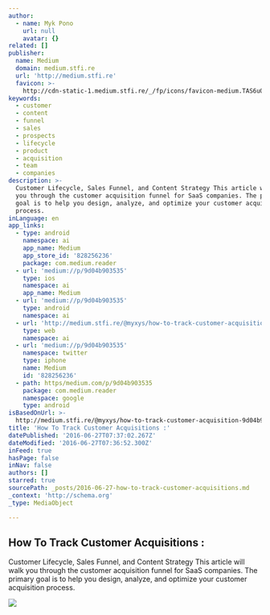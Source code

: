 ```yaml
---
author:
  - name: Myk Pono
    url: null
    avatar: {}
related: []
publisher:
  name: Medium
  domain: medium.stfi.re
  url: 'http://medium.stfi.re'
  favicon: >-
    http://cdn-static-1.medium.stfi.re/_/fp/icons/favicon-medium.TAS6uQ-Y7kcKgi0xjcYHXw.ico
keywords:
  - customer
  - content
  - funnel
  - sales
  - prospects
  - lifecycle
  - product
  - acquisition
  - team
  - companies
description: >-
  Customer Lifecycle, Sales Funnel, and Content Strategy This article will walk
  you through the customer acquisition funnel for SaaS companies. The primary
  goal is to help you design, analyze, and optimize your customer acquisition
  process.
inLanguage: en
app_links:
  - type: android
    namespace: ai
    app_name: Medium
    app_store_id: '828256236'
    package: com.medium.reader
  - url: 'medium://p/9d04b903535'
    type: ios
    namespace: ai
    app_name: Medium
  - url: 'medium://p/9d04b903535'
    type: android
    namespace: ai
  - url: 'http://medium.stfi.re/@myxys/how-to-track-customer-acquisition-9d04b903535'
    type: web
    namespace: ai
  - url: 'medium://p/9d04b903535'
    namespace: twitter
    type: iphone
    name: Medium
    id: '828256236'
  - path: https/medium.com/p/9d04b903535
    package: com.medium.reader
    namespace: google
    type: android
isBasedOnUrl: >-
  http://medium.stfi.re/@myxys/how-to-track-customer-acquisition-9d04b903535?sf=ppvalpl#.ljkn9cjy6
title: 'How To Track Customer Acquisitions :'
datePublished: '2016-06-27T07:37:02.267Z'
dateModified: '2016-06-27T07:36:52.300Z'
inFeed: true
hasPage: false
inNav: false
authors: []
starred: true
sourcePath: _posts/2016-06-27-how-to-track-customer-acquisitions.md
_context: 'http://schema.org'
_type: MediaObject

---
```

<article style=""><h1>How To Track Customer Acquisitions :</h1><p>Customer Lifecycle, Sales Funnel, and Content Strategy This article will walk you through the customer acquisition funnel for SaaS companies. The primary goal is to help you design, analyze, and optimize your customer acquisition process.</p><img src="http://cdn-images-1.medium.stfi.re/max/1200/1*3Ykp0I8mmJcLgOTKm0B3vw.png" /></article>